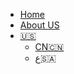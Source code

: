 <!-- 侧边栏 docs/_navbar.md -->
- [Home]()
- [About US](AboutUs/TeamIntro.md)
- [:us:]()
    - [CN:cn:](CN/)
  - ع:saudi_arabia:
  